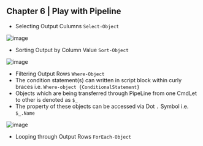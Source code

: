 ## Chapter 6 | Play with Pipeline 

* Selecting Output Culumns `Select-Object`

![image](https://user-images.githubusercontent.com/13016162/50956501-dc6f7580-14e1-11e9-9028-17471dd99e7d.png)

* Sorting Output by Column Value `Sort-Object`

![image](https://user-images.githubusercontent.com/13016162/50956843-bac2be00-14e2-11e9-8ef4-c016eeeccc52.png)

* Filtering Output Rows `Where-Object`
* The condition statement(s) can written in script block within curly braces i.e. `Where-object {ConditionalStatement}` 
* Objects which are being transferred through PipeLine from one CmdLet to other is denoted as `$_`
* The property of these objects can be accessed via Dot `.` Symbol i.e. `$_.Name`

![image](https://user-images.githubusercontent.com/13016162/50957027-36246f80-14e3-11e9-9b50-e231229be405.png)

* Looping through Output Rows `ForEach-Object`
